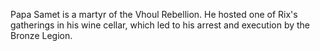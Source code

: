Papa Samet is a martyr of the Vhoul Rebellion. He hosted one of Rix's gatherings in his wine cellar, which led to his arrest and execution by the Bronze Legion.
